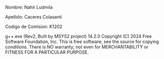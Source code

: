 Nombre: Nahir Ludmila

Apellido: Caceres Colasanti

Codigo de Comision: K1202

g++.exe (Rev2, Built by MSYS2 project) 14.2.0
Copyright (C) 2024 Free Software Foundation, Inc.
This is free software; see the source for copying conditions.  There is NO
warranty; not even for MERCHANTABILITY or FITNESS FOR A PARTICULAR PURPOSE.
